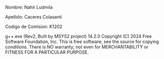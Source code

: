 Nombre: Nahir Ludmila

Apellido: Caceres Colasanti

Codigo de Comision: K1202

g++.exe (Rev2, Built by MSYS2 project) 14.2.0
Copyright (C) 2024 Free Software Foundation, Inc.
This is free software; see the source for copying conditions.  There is NO
warranty; not even for MERCHANTABILITY or FITNESS FOR A PARTICULAR PURPOSE.
